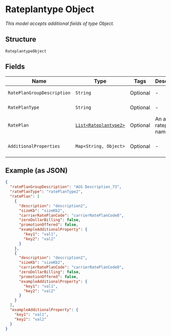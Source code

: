 
# Rateplantype Object

*This model accepts additional fields of type Object.*

## Structure

`RateplantypeObject`

## Fields

| Name | Type | Tags | Description | Getter | Setter |
|  --- | --- | --- | --- | --- | --- |
| `RatePlanGroupDescription` | `String` | Optional | - | String getRatePlanGroupDescription() | setRatePlanGroupDescription(String ratePlanGroupDescription) |
| `RatePlanType` | `String` | Optional | - | String getRatePlanType() | setRatePlanType(String ratePlanType) |
| `RatePlan` | [`List<Rateplantype2>`](../../doc/models/rateplantype-2.md) | Optional | An array of rateplan names | List<Rateplantype2> getRatePlan() | setRatePlan(List<Rateplantype2> ratePlan) |
| `AdditionalProperties` | `Map<String, Object>` | Optional | - | Object getAdditionalProperty(String key) | additionalProperty(String key, Object value) |

## Example (as JSON)

```json
{
  "ratePlanGroupDescription": "AGS Description_73",
  "ratePlanType": "ratePlanType2",
  "ratePlan": [
    {
      "description": "description2",
      "sizeKb": "sizeKb2",
      "carrierRatePlanCode": "carrierRatePlanCode8",
      "zeroDollarBilling": false,
      "promotionOffered": false,
      "exampleAdditionalProperty": {
        "key1": "val1",
        "key2": "val2"
      }
    },
    {
      "description": "description2",
      "sizeKb": "sizeKb2",
      "carrierRatePlanCode": "carrierRatePlanCode8",
      "zeroDollarBilling": false,
      "promotionOffered": false,
      "exampleAdditionalProperty": {
        "key1": "val1",
        "key2": "val2"
      }
    }
  ],
  "exampleAdditionalProperty": {
    "key1": "val1",
    "key2": "val2"
  }
}
```

